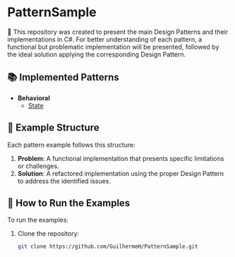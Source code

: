 # PatternSample

🎯 This repository was created to present the main Design Patterns and their implementations in C#. For better understanding of each pattern, a functional but problematic implementation will be presented, followed by the ideal solution applying the corresponding Design Pattern.


## 📚 Implemented Patterns

- **Behavioral**
  - [State](./Behavioral/StatePattern.Sample)

## 🧠 Example Structure

Each pattern example follows this structure:

1. **Problem**: A functional implementation that presents specific limitations or challenges.
2. **Solution**: A refactored implementation using the proper Design Pattern to address the identified issues.

## 🚀 How to Run the Examples

To run the examples:

1. Clone the repository:
   ```bash
   git clone https://github.com/GuilhermeH/PatternSample.git
